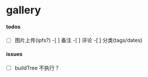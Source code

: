 # gallery

#### todos

-[ ] 图片上传(ipfs?) -[ ] 备注 -[ ] 评论 -[ ] 分类(tags/dates)

#### issues

- [ ] buildTree 不执行？
